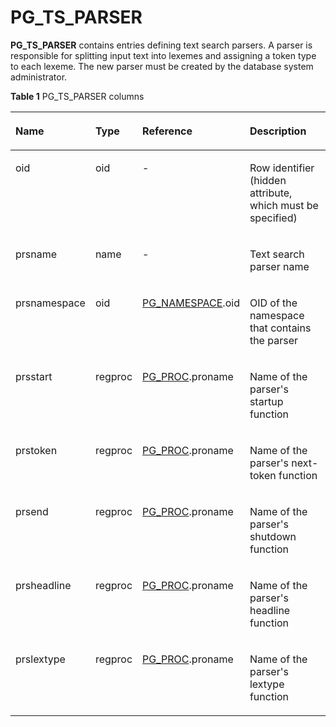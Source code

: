 # PG\_TS\_PARSER<a name="EN-US_TOPIC_0242385853"></a>

**PG\_TS\_PARSER**  contains entries defining text search parsers. A parser is responsible for splitting input text into lexemes and assigning a token type to each lexeme. The new parser must be created by the database system administrator.

**Table  1**  PG\_TS\_PARSER columns

<a name="en-us_topic_0237122325_en-us_topic_0059777552_tefbc8068fcca42b795bd5c3474aa5fe3"></a>
<table><thead align="left"><tr id="en-us_topic_0237122325_en-us_topic_0059777552_r89008f466fa44bfaa1a2967427c96a80"><th class="cellrowborder" valign="top" width="18.61%" id="mcps1.2.5.1.1"><p id="en-us_topic_0237122325_en-us_topic_0059777552_aaaaddbb5f85640abb2cf1b6c09766a50"><a name="en-us_topic_0237122325_en-us_topic_0059777552_aaaaddbb5f85640abb2cf1b6c09766a50"></a><a name="en-us_topic_0237122325_en-us_topic_0059777552_aaaaddbb5f85640abb2cf1b6c09766a50"></a>Name</p>
</th>
<th class="cellrowborder" valign="top" width="11.66%" id="mcps1.2.5.1.2"><p id="en-us_topic_0237122325_en-us_topic_0059777552_ac474f3c8c6a74f09af38e4be1f8de40a"><a name="en-us_topic_0237122325_en-us_topic_0059777552_ac474f3c8c6a74f09af38e4be1f8de40a"></a><a name="en-us_topic_0237122325_en-us_topic_0059777552_ac474f3c8c6a74f09af38e4be1f8de40a"></a>Type</p>
</th>
<th class="cellrowborder" valign="top" width="27.060000000000002%" id="mcps1.2.5.1.3"><p id="en-us_topic_0237122325_en-us_topic_0059777552_a8584588312344d94b6b62cf864dc29e3"><a name="en-us_topic_0237122325_en-us_topic_0059777552_a8584588312344d94b6b62cf864dc29e3"></a><a name="en-us_topic_0237122325_en-us_topic_0059777552_a8584588312344d94b6b62cf864dc29e3"></a>Reference</p>
</th>
<th class="cellrowborder" valign="top" width="42.67%" id="mcps1.2.5.1.4"><p id="en-us_topic_0237122325_en-us_topic_0059777552_a78a754757f63487b9c89ce56d5626dd9"><a name="en-us_topic_0237122325_en-us_topic_0059777552_a78a754757f63487b9c89ce56d5626dd9"></a><a name="en-us_topic_0237122325_en-us_topic_0059777552_a78a754757f63487b9c89ce56d5626dd9"></a>Description</p>
</th>
</tr>
</thead>
<tbody><tr id="en-us_topic_0237122325_en-us_topic_0059777552_rcb852b9d650a42b19661324ae86b32f5"><td class="cellrowborder" valign="top" width="18.61%" headers="mcps1.2.5.1.1 "><p id="en-us_topic_0237122325_en-us_topic_0059777552_af7cb9ee950e94840a6475da9e006af19"><a name="en-us_topic_0237122325_en-us_topic_0059777552_af7cb9ee950e94840a6475da9e006af19"></a><a name="en-us_topic_0237122325_en-us_topic_0059777552_af7cb9ee950e94840a6475da9e006af19"></a>oid</p>
</td>
<td class="cellrowborder" valign="top" width="11.66%" headers="mcps1.2.5.1.2 "><p id="en-us_topic_0237122325_en-us_topic_0059777552_aaf89e427d22546cb9ae1031c690102ca"><a name="en-us_topic_0237122325_en-us_topic_0059777552_aaf89e427d22546cb9ae1031c690102ca"></a><a name="en-us_topic_0237122325_en-us_topic_0059777552_aaf89e427d22546cb9ae1031c690102ca"></a>oid</p>
</td>
<td class="cellrowborder" valign="top" width="27.060000000000002%" headers="mcps1.2.5.1.3 "><p id="en-us_topic_0237122325_en-us_topic_0059777552_aef0bda9b8b4d487f8aefaaa9cace03fa"><a name="en-us_topic_0237122325_en-us_topic_0059777552_aef0bda9b8b4d487f8aefaaa9cace03fa"></a><a name="en-us_topic_0237122325_en-us_topic_0059777552_aef0bda9b8b4d487f8aefaaa9cace03fa"></a>-</p>
</td>
<td class="cellrowborder" valign="top" width="42.67%" headers="mcps1.2.5.1.4 "><p id="en-us_topic_0237122325_en-us_topic_0059777552_ad7542f1bece74879aa52a77c70a75bce"><a name="en-us_topic_0237122325_en-us_topic_0059777552_ad7542f1bece74879aa52a77c70a75bce"></a><a name="en-us_topic_0237122325_en-us_topic_0059777552_ad7542f1bece74879aa52a77c70a75bce"></a>Row identifier (hidden attribute, which must be specified)</p>
</td>
</tr>
<tr id="en-us_topic_0237122325_en-us_topic_0059777552_r96e26ec6d8c84c9aba5f057b2b3f4368"><td class="cellrowborder" valign="top" width="18.61%" headers="mcps1.2.5.1.1 "><p id="en-us_topic_0237122325_en-us_topic_0059777552_af75a3a0291ef41debe077bfa05f3dd22"><a name="en-us_topic_0237122325_en-us_topic_0059777552_af75a3a0291ef41debe077bfa05f3dd22"></a><a name="en-us_topic_0237122325_en-us_topic_0059777552_af75a3a0291ef41debe077bfa05f3dd22"></a>prsname</p>
</td>
<td class="cellrowborder" valign="top" width="11.66%" headers="mcps1.2.5.1.2 "><p id="en-us_topic_0237122325_en-us_topic_0059777552_a65872bab4637420c854f689fda16a2c8"><a name="en-us_topic_0237122325_en-us_topic_0059777552_a65872bab4637420c854f689fda16a2c8"></a><a name="en-us_topic_0237122325_en-us_topic_0059777552_a65872bab4637420c854f689fda16a2c8"></a>name</p>
</td>
<td class="cellrowborder" valign="top" width="27.060000000000002%" headers="mcps1.2.5.1.3 "><p id="en-us_topic_0237122325_en-us_topic_0059777552_a8d24a0fa9e71441a98d36e52aab4862b"><a name="en-us_topic_0237122325_en-us_topic_0059777552_a8d24a0fa9e71441a98d36e52aab4862b"></a><a name="en-us_topic_0237122325_en-us_topic_0059777552_a8d24a0fa9e71441a98d36e52aab4862b"></a>-</p>
</td>
<td class="cellrowborder" valign="top" width="42.67%" headers="mcps1.2.5.1.4 "><p id="en-us_topic_0237122325_en-us_topic_0059777552_a12742e99d4fc42e0941c857094fe30b9"><a name="en-us_topic_0237122325_en-us_topic_0059777552_a12742e99d4fc42e0941c857094fe30b9"></a><a name="en-us_topic_0237122325_en-us_topic_0059777552_a12742e99d4fc42e0941c857094fe30b9"></a>Text search parser name</p>
</td>
</tr>
<tr id="en-us_topic_0237122325_en-us_topic_0059777552_r6fe302a29c964b78a637677b41ba47aa"><td class="cellrowborder" valign="top" width="18.61%" headers="mcps1.2.5.1.1 "><p id="en-us_topic_0237122325_en-us_topic_0059777552_a19a5f9add71b4536bcf8e17086f6e25c"><a name="en-us_topic_0237122325_en-us_topic_0059777552_a19a5f9add71b4536bcf8e17086f6e25c"></a><a name="en-us_topic_0237122325_en-us_topic_0059777552_a19a5f9add71b4536bcf8e17086f6e25c"></a>prsnamespace</p>
</td>
<td class="cellrowborder" valign="top" width="11.66%" headers="mcps1.2.5.1.2 "><p id="en-us_topic_0237122325_en-us_topic_0059777552_adf043fd702ae433f8fa6244daac831ca"><a name="en-us_topic_0237122325_en-us_topic_0059777552_adf043fd702ae433f8fa6244daac831ca"></a><a name="en-us_topic_0237122325_en-us_topic_0059777552_adf043fd702ae433f8fa6244daac831ca"></a>oid</p>
</td>
<td class="cellrowborder" valign="top" width="27.060000000000002%" headers="mcps1.2.5.1.3 "><p id="en-us_topic_0237122325_en-us_topic_0059777552_aeaa0f43e54e34025ae305550d8bf3742"><a name="en-us_topic_0237122325_en-us_topic_0059777552_aeaa0f43e54e34025ae305550d8bf3742"></a><a name="en-us_topic_0237122325_en-us_topic_0059777552_aeaa0f43e54e34025ae305550d8bf3742"></a><a href="pg_namespace.md">PG_NAMESPACE</a>.oid</p>
</td>
<td class="cellrowborder" valign="top" width="42.67%" headers="mcps1.2.5.1.4 "><p id="en-us_topic_0237122325_en-us_topic_0059777552_ac912bba8e8754821a4c49d69fb6774f2"><a name="en-us_topic_0237122325_en-us_topic_0059777552_ac912bba8e8754821a4c49d69fb6774f2"></a><a name="en-us_topic_0237122325_en-us_topic_0059777552_ac912bba8e8754821a4c49d69fb6774f2"></a>OID of the namespace that contains the parser</p>
</td>
</tr>
<tr id="en-us_topic_0237122325_en-us_topic_0059777552_rcb9b21f9f74946c3baa7df33c8f47f81"><td class="cellrowborder" valign="top" width="18.61%" headers="mcps1.2.5.1.1 "><p id="en-us_topic_0237122325_en-us_topic_0059777552_a285a31fce46c440ea9517b455970b0f5"><a name="en-us_topic_0237122325_en-us_topic_0059777552_a285a31fce46c440ea9517b455970b0f5"></a><a name="en-us_topic_0237122325_en-us_topic_0059777552_a285a31fce46c440ea9517b455970b0f5"></a>prsstart</p>
</td>
<td class="cellrowborder" valign="top" width="11.66%" headers="mcps1.2.5.1.2 "><p id="en-us_topic_0237122325_en-us_topic_0059777552_aea5bc5e3f5264c5fa41a0891c6f872b8"><a name="en-us_topic_0237122325_en-us_topic_0059777552_aea5bc5e3f5264c5fa41a0891c6f872b8"></a><a name="en-us_topic_0237122325_en-us_topic_0059777552_aea5bc5e3f5264c5fa41a0891c6f872b8"></a>regproc</p>
</td>
<td class="cellrowborder" valign="top" width="27.060000000000002%" headers="mcps1.2.5.1.3 "><p id="en-us_topic_0237122325_en-us_topic_0059777552_a504de4af70544856b37c55b66d658c95"><a name="en-us_topic_0237122325_en-us_topic_0059777552_a504de4af70544856b37c55b66d658c95"></a><a name="en-us_topic_0237122325_en-us_topic_0059777552_a504de4af70544856b37c55b66d658c95"></a><a href="pg_proc.md">PG_PROC</a>.proname</p>
</td>
<td class="cellrowborder" valign="top" width="42.67%" headers="mcps1.2.5.1.4 "><p id="en-us_topic_0237122325_en-us_topic_0059777552_a2d7197168ace4061b04b4ed5f78d8abe"><a name="en-us_topic_0237122325_en-us_topic_0059777552_a2d7197168ace4061b04b4ed5f78d8abe"></a><a name="en-us_topic_0237122325_en-us_topic_0059777552_a2d7197168ace4061b04b4ed5f78d8abe"></a>Name of the parser's startup function</p>
</td>
</tr>
<tr id="en-us_topic_0237122325_en-us_topic_0059777552_rca6cff060cef439db6bc7c7542e77c57"><td class="cellrowborder" valign="top" width="18.61%" headers="mcps1.2.5.1.1 "><p id="en-us_topic_0237122325_en-us_topic_0059777552_ac344b7d06a954102a42a006ce914ad37"><a name="en-us_topic_0237122325_en-us_topic_0059777552_ac344b7d06a954102a42a006ce914ad37"></a><a name="en-us_topic_0237122325_en-us_topic_0059777552_ac344b7d06a954102a42a006ce914ad37"></a>prstoken</p>
</td>
<td class="cellrowborder" valign="top" width="11.66%" headers="mcps1.2.5.1.2 "><p id="en-us_topic_0237122325_en-us_topic_0059777552_a54aba979d8754e24b5fc0f1c724dad03"><a name="en-us_topic_0237122325_en-us_topic_0059777552_a54aba979d8754e24b5fc0f1c724dad03"></a><a name="en-us_topic_0237122325_en-us_topic_0059777552_a54aba979d8754e24b5fc0f1c724dad03"></a>regproc</p>
</td>
<td class="cellrowborder" valign="top" width="27.060000000000002%" headers="mcps1.2.5.1.3 "><p id="en-us_topic_0237122325_en-us_topic_0059777552_a7aa67e261f094752bc9566bf5f145c24"><a name="en-us_topic_0237122325_en-us_topic_0059777552_a7aa67e261f094752bc9566bf5f145c24"></a><a name="en-us_topic_0237122325_en-us_topic_0059777552_a7aa67e261f094752bc9566bf5f145c24"></a><a href="pg_proc.md">PG_PROC</a>.proname</p>
</td>
<td class="cellrowborder" valign="top" width="42.67%" headers="mcps1.2.5.1.4 "><p id="en-us_topic_0237122325_en-us_topic_0059777552_aee6183f420b04e3598c7f88c5675df9f"><a name="en-us_topic_0237122325_en-us_topic_0059777552_aee6183f420b04e3598c7f88c5675df9f"></a><a name="en-us_topic_0237122325_en-us_topic_0059777552_aee6183f420b04e3598c7f88c5675df9f"></a>Name of the parser's next-token function</p>
</td>
</tr>
<tr id="en-us_topic_0237122325_en-us_topic_0059777552_r808d9bec5046451fb7b34f739960cb33"><td class="cellrowborder" valign="top" width="18.61%" headers="mcps1.2.5.1.1 "><p id="en-us_topic_0237122325_en-us_topic_0059777552_a6bf9479db89a4272a6ec81bc051fa1fa"><a name="en-us_topic_0237122325_en-us_topic_0059777552_a6bf9479db89a4272a6ec81bc051fa1fa"></a><a name="en-us_topic_0237122325_en-us_topic_0059777552_a6bf9479db89a4272a6ec81bc051fa1fa"></a>prsend</p>
</td>
<td class="cellrowborder" valign="top" width="11.66%" headers="mcps1.2.5.1.2 "><p id="en-us_topic_0237122325_en-us_topic_0059777552_a7deb6de623c5423f8c106f8dac21c6be"><a name="en-us_topic_0237122325_en-us_topic_0059777552_a7deb6de623c5423f8c106f8dac21c6be"></a><a name="en-us_topic_0237122325_en-us_topic_0059777552_a7deb6de623c5423f8c106f8dac21c6be"></a>regproc</p>
</td>
<td class="cellrowborder" valign="top" width="27.060000000000002%" headers="mcps1.2.5.1.3 "><p id="en-us_topic_0237122325_en-us_topic_0059777552_acb85426785734a91906eda20f56751c2"><a name="en-us_topic_0237122325_en-us_topic_0059777552_acb85426785734a91906eda20f56751c2"></a><a name="en-us_topic_0237122325_en-us_topic_0059777552_acb85426785734a91906eda20f56751c2"></a><a href="pg_proc.md">PG_PROC</a>.proname</p>
</td>
<td class="cellrowborder" valign="top" width="42.67%" headers="mcps1.2.5.1.4 "><p id="en-us_topic_0237122325_en-us_topic_0059777552_a2aa3212bd6e144bf89e2fa228b16811d"><a name="en-us_topic_0237122325_en-us_topic_0059777552_a2aa3212bd6e144bf89e2fa228b16811d"></a><a name="en-us_topic_0237122325_en-us_topic_0059777552_a2aa3212bd6e144bf89e2fa228b16811d"></a>Name of the parser's shutdown function</p>
</td>
</tr>
<tr id="en-us_topic_0237122325_en-us_topic_0059777552_rf9b3d542c7c44ce7a93eef094afe429e"><td class="cellrowborder" valign="top" width="18.61%" headers="mcps1.2.5.1.1 "><p id="en-us_topic_0237122325_en-us_topic_0059777552_acfadfa2fa38f4445912dae40e7bd0c19"><a name="en-us_topic_0237122325_en-us_topic_0059777552_acfadfa2fa38f4445912dae40e7bd0c19"></a><a name="en-us_topic_0237122325_en-us_topic_0059777552_acfadfa2fa38f4445912dae40e7bd0c19"></a>prsheadline</p>
</td>
<td class="cellrowborder" valign="top" width="11.66%" headers="mcps1.2.5.1.2 "><p id="en-us_topic_0237122325_en-us_topic_0059777552_a1cbff9b935d64225b9837ad7ecabef9b"><a name="en-us_topic_0237122325_en-us_topic_0059777552_a1cbff9b935d64225b9837ad7ecabef9b"></a><a name="en-us_topic_0237122325_en-us_topic_0059777552_a1cbff9b935d64225b9837ad7ecabef9b"></a>regproc</p>
</td>
<td class="cellrowborder" valign="top" width="27.060000000000002%" headers="mcps1.2.5.1.3 "><p id="en-us_topic_0237122325_en-us_topic_0059777552_ab80c2e452fd04583ba4c9a1ef141cbb2"><a name="en-us_topic_0237122325_en-us_topic_0059777552_ab80c2e452fd04583ba4c9a1ef141cbb2"></a><a name="en-us_topic_0237122325_en-us_topic_0059777552_ab80c2e452fd04583ba4c9a1ef141cbb2"></a><a href="pg_proc.md">PG_PROC</a>.proname</p>
</td>
<td class="cellrowborder" valign="top" width="42.67%" headers="mcps1.2.5.1.4 "><p id="en-us_topic_0237122325_en-us_topic_0059777552_aa6a3bd2a3b414186b1c49ae3bf4da01f"><a name="en-us_topic_0237122325_en-us_topic_0059777552_aa6a3bd2a3b414186b1c49ae3bf4da01f"></a><a name="en-us_topic_0237122325_en-us_topic_0059777552_aa6a3bd2a3b414186b1c49ae3bf4da01f"></a>Name of the parser's headline function</p>
</td>
</tr>
<tr id="en-us_topic_0237122325_en-us_topic_0059777552_rc6b315276159417d8f3544ea4027545a"><td class="cellrowborder" valign="top" width="18.61%" headers="mcps1.2.5.1.1 "><p id="en-us_topic_0237122325_en-us_topic_0059777552_a28e96d9862c24f758335c0c6b00241af"><a name="en-us_topic_0237122325_en-us_topic_0059777552_a28e96d9862c24f758335c0c6b00241af"></a><a name="en-us_topic_0237122325_en-us_topic_0059777552_a28e96d9862c24f758335c0c6b00241af"></a>prslextype</p>
</td>
<td class="cellrowborder" valign="top" width="11.66%" headers="mcps1.2.5.1.2 "><p id="en-us_topic_0237122325_en-us_topic_0059777552_a06b6ada11b3544329ca6f6e58c4b7feb"><a name="en-us_topic_0237122325_en-us_topic_0059777552_a06b6ada11b3544329ca6f6e58c4b7feb"></a><a name="en-us_topic_0237122325_en-us_topic_0059777552_a06b6ada11b3544329ca6f6e58c4b7feb"></a>regproc</p>
</td>
<td class="cellrowborder" valign="top" width="27.060000000000002%" headers="mcps1.2.5.1.3 "><p id="en-us_topic_0237122325_en-us_topic_0059777552_aa319bf99e9a344d9bf080a775b74b02a"><a name="en-us_topic_0237122325_en-us_topic_0059777552_aa319bf99e9a344d9bf080a775b74b02a"></a><a name="en-us_topic_0237122325_en-us_topic_0059777552_aa319bf99e9a344d9bf080a775b74b02a"></a><a href="pg_proc.md">PG_PROC</a>.proname</p>
</td>
<td class="cellrowborder" valign="top" width="42.67%" headers="mcps1.2.5.1.4 "><p id="en-us_topic_0237122325_p1045710717"><a name="en-us_topic_0237122325_p1045710717"></a><a name="en-us_topic_0237122325_p1045710717"></a>Name of the parser's lextype function</p>
</td>
</tr>
</tbody>
</table>

